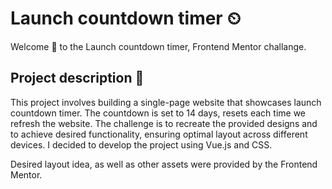 # Launch countdown timer ⏲

Welcome :wave: to the Launch countdown timer, Frontend Mentor challange.

## Project description 📜

This project involves building a single-page website that showcases launch countdown timer. The countdown is set to 14 days, resets each time we refresh the website. The challenge is to recreate the provided designs and to achieve desired functionality, ensuring optimal layout across different devices. I decided to develop the project using Vue.js and CSS.

Desired layout idea, as well as other assets were provided by the Frontend Mentor.
